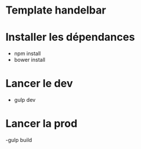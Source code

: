 # Template handelbar

# Installer les dépendances
  - npm install
  - bower install

# Lancer le dev
  - gulp dev

# Lancer la prod
  -gulp build
